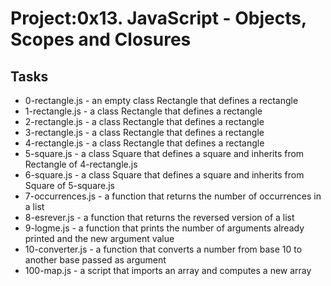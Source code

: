 
# Project:0x13. JavaScript - Objects, Scopes and Closures
## Tasks   
- 0-rectangle.js - an empty class Rectangle that defines a rectangle
- 1-rectangle.js - a class Rectangle that defines a rectangle
- 2-rectangle.js - a class Rectangle that defines a rectangle
- 3-rectangle.js - a class Rectangle that defines a rectangle
- 4-rectangle.js - a class Rectangle that defines a rectangle
- 5-square.js - a class Square that defines a square and inherits from Rectangle of 4-rectangle.js
- 6-square.js - a class Square that defines a square and inherits from Square of 5-square.js
- 7-occurrences.js - a function that returns the number of occurrences in a list
- 8-esrever.js - a function that returns the reversed version of a list
- 9-logme.js - a function that prints the number of arguments already printed and the new argument value
- 10-converter.js -  a function that converts a number from base 10 to another base passed as argument
- 100-map.js - a script that imports an array and computes a new array
